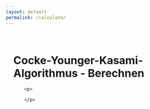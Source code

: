 ```yaml
---
layout: default
permalink: /calculate/
---
```


<div style="padding: 20px;">
        <h1>Cocke-Younger-Kasami-Algorithmus - Berechnen</h1>
        
        <p>
                
        </p>
</div>